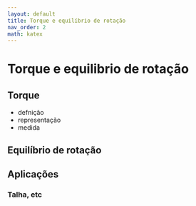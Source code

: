 ```yaml
---
layout: default
title: Torque e equilíbrio de rotação
nav_order: 2
math: katex
---
```


# Torque e equilibrio de rotação
 ## Torque
 - defnição
 - representação
 - medida
 ## Equilíbrio de rotação
 ## Aplicações
 ### Talha, etc